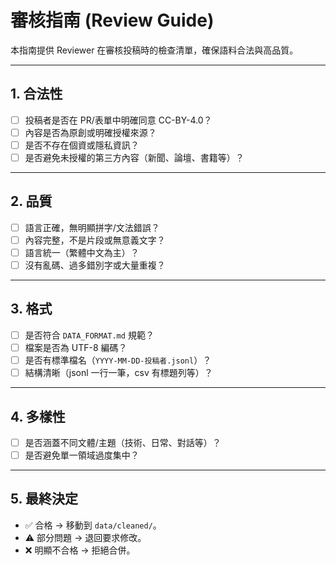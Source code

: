 # 審核指南 (Review Guide)

本指南提供 Reviewer 在審核投稿時的檢查清單，確保語料合法與高品質。

---

## 1. 合法性
- [ ] 投稿者是否在 PR/表單中明確同意 CC-BY-4.0？
- [ ] 內容是否為原創或明確授權來源？
- [ ] 是否不存在個資或隱私資訊？
- [ ] 是否避免未授權的第三方內容（新聞、論壇、書籍等）？

---

## 2. 品質
- [ ] 語言正確，無明顯拼字/文法錯誤？
- [ ] 內容完整，不是片段或無意義文字？
- [ ] 語言統一（繁體中文為主）？
- [ ] 沒有亂碼、過多錯別字或大量重複？

---

## 3. 格式
- [ ] 是否符合 `DATA_FORMAT.md` 規範？
- [ ] 檔案是否為 UTF-8 編碼？
- [ ] 是否有標準檔名（`YYYY-MM-DD-投稿者.jsonl`）？
- [ ] 結構清晰（jsonl 一行一筆，csv 有標題列等）？

---

## 4. 多樣性
- [ ] 是否涵蓋不同文體/主題（技術、日常、對話等）？
- [ ] 是否避免單一領域過度集中？

---

## 5. 最終決定
- ✅ 合格 → 移動到 `data/cleaned/`。
- ⚠️ 部分問題 → 退回要求修改。
- ❌ 明顯不合格 → 拒絕合併。

